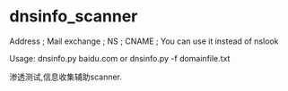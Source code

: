 # dnsinfo_scanner
Address ; Mail exchange ; NS ; CNAME ;
You can use it instead of nslook

Usage: 
dnsinfo.py baidu.com  or  dnsinfo.py -f domainfile.txt

渗透测试,信息收集辅助scanner.
